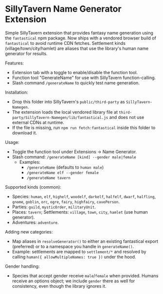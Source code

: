 # SillyTavern Name Generator Extension

Simple SillyTavern extension that provides fantasy name generation using the `fantastical` npm package. Now ships with a vendored browser build of `fantastical` to avoid runtime CDN fetches. Settlement kinds (village/town/city/hamlet) are aliases that use the library's human name generator for results.

Features:
- Extension tab with a toggle to enable/disable the function tool.
- Function tool "GenerateName" for use with SillyTavern function-calling.
- Slash command `/generateName` to quickly test name generation.

Installation:
- Drop this folder into SillyTavern's `public/third-party` as `SillyTavern-Namegen`.
- The extension loads the local vendored library file at `third-party/SillyTavern-Namegen/lib/fantastical.js` and does not use external CDNs at runtime.
- If the file is missing, run `npm run fetch:fantastical` inside this folder to download it.

Usage:
- Toggle the function tool under Extensions -> Name Generator.
- Slash command: `/generateName [kind] --gender male|female`
  - Examples:
    - `/generateName` (defaults to `human male`)
    - `/generateName elf --gender female`
    - `/generateName tavern`

Supported kinds (common):
- Species: `human`, `elf`, `highelf`, `woodelf`, `darkelf`, `halfelf`, `dwarf`, `halfling`, `gnome`, `goblin`, `orc`, `ogre`, `fairy`, `highfairy`, `cavePerson`.
- Parties: `guild`, `mysticOrder`, `militaryUnit`.
- Places: `tavern`; Settlements: `village`, `town`, `city`, `hamlet` (use human generator).
- Adventures: `adventure`.

Adding new categories:
- Map aliases in `resolveGenerator()` to either an existing fantastical export (preferred) or to a namespace you handle in `generateName()`.
- Example: settlements are mapped to `settlement/*` and resolved by calling `human({ allowMultipleNames: true })` under the hood.

Gender handling:
- Species that accept gender receive `male`/`female` when provided. Humans receive an options object; we include `gender` there as well for consistency, even though the library ignores it.
